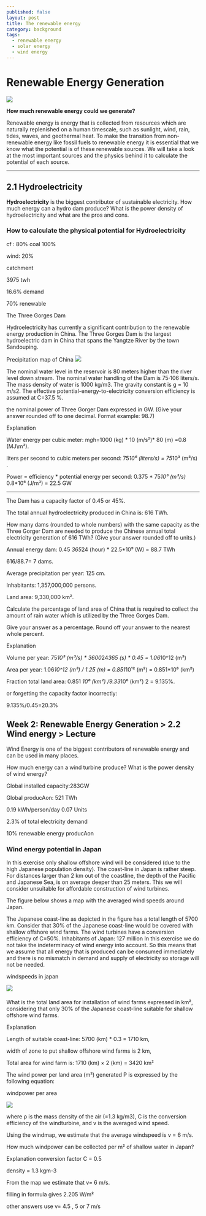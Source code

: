 ```yaml
---
published: false
layout: post
title: The renewable energy
category: background
tags:
  - renewable energy
  - solar energy
  - wind energy
---
```



# Renewable Energy Generation

![](https://d37djvu3ytnwxt.cloudfront.net/assets/courseware/v1/35ed0d3e3da1311b8be9eb221a250c72/asset-v1:DelftX+EnergyX+2T2016+type@asset+block/generation_renewable_energy.png)


**How much renewable energy could we generate?**

Renewable energy is energy that is collected from resources which are naturally replenished on a human timescale, such as sunlight, wind, rain, tides, waves, and geothermal heat. To make the transition from non-renewable energy like fossil fuels to renewable energy it is essential that we know what the potential is of these renewable sources. We will take a look at the most important sources and the physics behind it to calculate the potential of each source.


----------
## 2.1 Hydroelectricity


**Hydroelectricity** is the biggest contributor of sustainable electricity. How much energy can a hydro dam produce? What is the power density of hydroelectricity and what are the pros and cons.

### How to calculate the physical potential for Hydroelectricity


cf : 80%   coal 100%

wind: 20%

catchment


3975 twh

16.6%  demand

70% renewable 




The Three Gorges Dam

Hydroelectricity has currently a significant contribution to the renewable energy production in China. The Three Gorges Dam is the largest hydroelectric dam in China that spans the Yangtze River by the town Sandouping.



Precipitation map of China
![](https://d37djvu3ytnwxt.cloudfront.net/assets/courseware/v1/2ae293c12f403666b0acab53478f41b2/asset-v1:DelftX+EnergyX+2T2016+type@asset+block/dam.jpg)




The nominal water level in the reservoir is 80 meters higher than the river level down stream.
The nominal water handling of the Dam is 75⋅106 liters/s.
The mass density of water is 1000 kg/m3.
The gravity constant is g = 10 m/s2.
The effective potential-energy-to-electricity conversion efficiency is assumed at C=37.5 %.


the nominal power of Three Gorger Dam expressed in GW. (Give your answer rounded off to one decimal. Format example: 98.7)

Explanation


Water energy per cubic meter: m*g*h=1000 (kg) * 10 (m/s²)* 80 (m) =0.8 (MJ\m³).


liters per second to cubic meters per second: 75*10⁶ (liters/s) = 75*10³ (m³/s) .


Power = efficiency * potential energy per second: 0.375 * 75*10³ (m³/s)* 0.8*10⁶ (J/m³) = 22.5 GW

--------

The Dam has a capacity factor of 0.45 or 45%. 

The total annual hydroelectricity produced in China is: 616 TWh.



How many dams (rounded to whole numbers) with the same capacity as the Three Gorger Dam are needed to produce the Chinese annual total electricity generation of 616 TWh? (Give your answer rounded off to units.)

Annual energy dam: 0.45 *365*24 (hour) * 22.5*10⁹ (W) = 88.7 TWh


616/88.7= 7 dams.


Average precipitation per year: 125 cm.

Inhabitants: 1,357,000,000 persons.

Land area: 9,330,000 km².


Calculate the percentage of land area of China that is required to collect the amount of rain water which is utilized by the Three Gorges Dam.

Give your answer as a percentage. Round off your answer to the nearest whole percent.


Explanation

Volume per year: 75*10³ (m³/s) * 3600*24*365 (s) * 0.45 = 1.06*10^12 (m³)

Area per year: 1.06*10^12 (m³) / 1.25 (m) = 0.851*10¹² (m²) = 0.851*10⁶ (km²)

Fraction total land area: 0.851 *10⁶ (km²) /9.33*10⁶ (km²) 2 = 9.135%.

or forgetting the capacity factor incorrectly:

9.135%/0.45=20.3%



## Week 2: Renewable Energy Generation > 2.2 Wind energy > Lecture


Wind Energy is one of the biggest contributors of renewable energy and can be used in many places.

How much energy can a wind turbine produce? What is the power density of wind energy? 

Global  installed capacity:283GW


Global producAon: 521 TWh

0.19 kWh/person/day 0.07 Units

2.3% of total electricity demand


10% renewable energy producAon


### Wind energy potential in Japan

In this exercise only shallow offshore wind will be considered (due to the high Japanese population density). The coast-line in Japan is rather steep. For distances larger than 2 km out of the coastline, the depth of the Pacific and Japanese Sea, is on average deeper than 25 meters. This we will consider unsuitable for affordable construction of wind turbines. 

The figure below shows a map with the averaged wind speeds around Japan.

The Japanese coast-line as depicted in the figure has a total length of 5700 km. 
Consider that 30% of the Japanese coast-line would be covered with shallow offshore wind farms. 
The wind turbines have a conversion efficiency of C=50%. 
Inhabitants of Japan: 127 million
In this exercise we do not take the indeterminacy of wind energy into account. So this means that we assume that all energy that is produced can be consumed immediately and there is no mismatch in demand and supply of electricity so storage will not be needed. 

windspeeds in japan


![](https://d37djvu3ytnwxt.cloudfront.net/assets/courseware/v1/4fe82f1475eb5bf175d1b582590a1234/asset-v1:DelftX+EnergyX+2T2016+type@asset+block/wind_japan.png)

#### 

What is the total land area for installation of wind farms expressed in km², considering that only 30% of the Japanese coast-line suitable for shallow offshore wind farms.

Explanation

Length of suitable coast-line: 5700 (km) * 0.3 = 1710 km,

width of zone to put shallow offshore wind farms is 2 km,

Total area for wind farm is: 1710 (km) × 2 (km) = 3420 km²


The wind power per land area (m²) generated P is expressed by the following equation:

windpower per area

![](https://d37djvu3ytnwxt.cloudfront.net/assets/courseware/v1/6fd0a7b8349cfa6fb2674fe8c65f9ee0/asset-v1:DelftX+EnergyX+2T2016+type@asset+block/windpower_per_area.png)

where ρ is the mass density of the air (=1.3 kg/m3), C is the conversion efficiency of the windturbine, and v is the averaged wind speed. 


Using the windmap, we estimate that the average windspeed is v = 6 m/s.

How much windpower can be collected per m² of shallow water in Japan?

Explanation
conversion factor C = 0.5

density = 1.3 kgm-3

From the map we estimate that v= 6 m/s.

filling in formula gives 2.205 W/m²

other answers use v= 4.5 , 5 or 7 m/s



